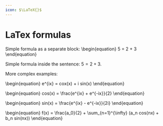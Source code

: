 ```yaml
---
icon: $\LaTeX{}$
---
```


<!-- cspell: words infty -->

# LaTex formulas

Simple formula as a separate block:
\begin{equation}
5 = 2 + 3
\end{equation}

Simple formula inside the sentence: $5 = 2 + 3$.

More complex examples:

\begin{equation}
e^{ix} = cox(x) + i sin(x)
\end{equation}

\begin{equation}
cos(x) = \frac{e^{ix} + e^{-ix}}{2}
\end{equation}

\begin{equation}
sin(x) = \frac{e^{ix} - e^{-ix}}{2i}
\end{equation}

\begin{equation}
f(x) = \frac{a_0}{2} + \sum_{n=1}^{\infty} (a_n cos(nx) + b_n sin(nx))
\end{equation}
